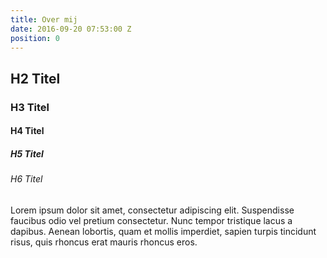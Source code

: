 ```yaml
---
title: Over mij
date: 2016-09-20 07:53:00 Z
position: 0
---
```


## H2 Titel 
### H3 Titel 
#### H4 Titel 
##### H5 Titel 
###### H6 Titel 

 Lorem ipsum dolor sit amet, consectetur adipiscing elit. Suspendisse faucibus odio vel pretium consectetur. Nunc tempor tristique lacus a dapibus. Aenean lobortis, quam et mollis imperdiet, sapien turpis tincidunt risus, quis rhoncus erat mauris rhoncus eros. 
